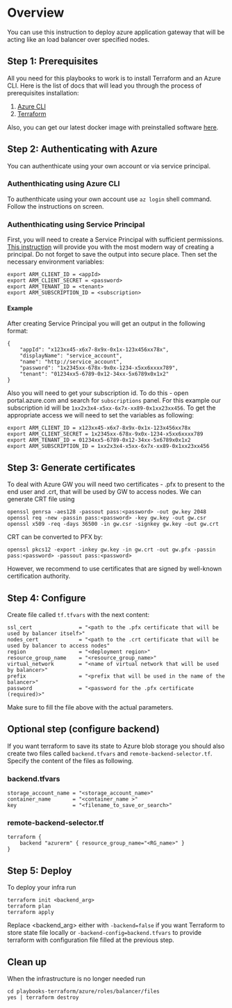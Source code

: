 # Overview

You can use this instruction to deploy azure application gateway that will be acting like an load balancer over specified nodes.

## Step 1: Prerequisites

All you need for this playbooks to work is to install Terraform and an Azure CLI.
Here is the list of docs that will lead you through the process of prerequisites installation:
1. [Azure CLI](https://docs.microsoft.com/en-us/cli/azure/install-azure-cli?view=azure-cli-latest)
2. [Terraform](https://www.terraform.io/intro/getting-started/install.html)

Also, you can get our latest docker image with preinstalled software [here](https://hub.docker.com/r/poanetwork/terraform-prep/).

## Step 2: Authenticating with Azure

You can authenthicate using your own account or via service principal. 

### Authenthicating using Azure CLI

To authenthicate using your own account use `az login` shell command. Follow the instructions on screen.

### Authenthicating using Service Principal

First, you will need to create a Service Principal with sufficient permissions. [This instruction](https://docs.microsoft.com/en-us/cli/azure/create-an-azure-service-principal-azure-cli?toc=%2Fazure%2Fazure-resource-manager%2Ftoc.json&view=azure-cli-latest) will provide you with the most modern way of creating a principal. Do not forget to save the output into secure place.
Then set the necessary environment variables:

```
export ARM_CLIENT_ID = <appId>
export ARM_CLIENT_SECRET = <password>
export ARM_TENANT_ID = <tenant>
export ARM_SUBSCRIPTION_ID = <subscription>
```

#### Example

After creating Service Principal you will get an output in the following format:
```
{
    "appId": "x123xx45-x6x7-8x9x-0x1x-123x456xx78x",
    "displayName": "service_account",
    "name": "http://service_account",
    "password": "1x2345xx-678x-9x0x-1234-x5xx6xxxx789",
    "tenant": "01234xx5-6789-0x12-34xx-5x6789x0x1x2"
}
```
Also you will need to get your subscription id. To do this - open portal.azure.com and search for `subscriptions` panel. For this example our subscription id will be `1xx2x3x4-x5xx-6x7x-xx89-0x1xx23xx456`. To get the appropriate access we will need to set the variables as following:
```
export ARM_CLIENT_ID = x123xx45-x6x7-8x9x-0x1x-123x456xx78x
export ARM_CLIENT_SECRET = 1x2345xx-678x-9x0x-1234-x5xx6xxxx789
export ARM_TENANT_ID = 01234xx5-6789-0x12-34xx-5x6789x0x1x2
export ARM_SUBSCRIPTION_ID = 1xx2x3x4-x5xx-6x7x-xx89-0x1xx23xx456
```

## Step 3: Generate certificates

To deal with Azure GW you will need two certificates - .pfx to present to the end user and .crt, that will be used by GW to access nodes.
We can generate CRT file using 

```
openssl genrsa -aes128 -passout pass:<password> -out gw.key 2048
openssl req -new -passin pass:<password> -key gw.key -out gw.csr
openssl x509 -req -days 36500 -in gw.csr -signkey gw.key -out gw.crt
```
CRT can be converted to PFX by:
```
openssl pkcs12 -export -inkey gw.key -in gw.crt -out gw.pfx -passin pass:<password> -passout pass:<password>
```
However, we recommend to use certificates that are signed by well-known certification authority.

## Step 4: Configure

Create file called `tf.tfvars` with the next content: 

```
ssl_cert               = "<path to the .pfx certificate that will be used by balancer itself>"
nodes_cert             = "<path to the .crt certificate that will be used by balancer to access nodes"
region                 = "<deployment region>"
resource_group_name    = "<resource_group_name>"
virtual_network        = "<name of virtual network that will be used by balancer>"
prefix                 = "<prefix that will be used in the name of the balancer>"
password               = "<password for the .pfx certificate (required)>"
```
Make sure to fill the file above with the actual parameters.

## Optional step (configure backend)

If you want terraform to save its state to Azure blob storage you should also create two files called `backend.tfvars` and `remote-backend-selector.tf`. Specify the content of the files as following.

### backend.tfvars

```
storage_account_name = "<storage_account_name>"
container_name       = "<container_name >"
key                  = "<filename_to_save_or_search>"
```

### remote-backend-selector.tf

```
terraform {
    backend "azurerm" { resource_group_name="<RG_name>" }
}  

```

## Step 5: Deploy

To deploy your infra run

```
terraform init <backend_arg>
terraform plan
terraform apply
```
Replace <backend_arg> either with `-backend=false` if you want Terraform to store state file locally or `-backend-config=backend.tfvars` to provide terraform with configuration file filled at the previous step. 

## Clean up

When the infrastructure is no longer needed run

```
cd playbooks-terraform/azure/roles/balancer/files
yes | terraform destroy
```

